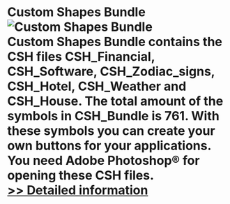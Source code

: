 # Custom Shapes Bundle<br />![Custom Shapes Bundle](https://mycommerce.akamaized.net/api/pimages/P300517825/BIG/300517825.JPG)<br />Custom Shapes Bundle contains the CSH files CSH_Financial, CSH_Software, CSH_Zodiac_signs, CSH_Hotel, CSH_Weather and CSH_House. The total amount of the symbols in CSH_Bundle is 761. With these symbols you can create your own buttons for your applications. You need Adobe Photoshop® for opening these CSH files.<br />[>> Detailed information](https://secure.shareit.com/shareit/product.html?productid=300517825&affiliateid=200057808)
